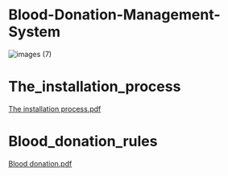 # Blood-Donation-Management-System

![images (7)](https://user-images.githubusercontent.com/117474007/205677853-e2cab8b8-2f03-4fd5-82f9-4212754c1404.jpeg)
# The_installation_process
[The installation process.pdf](https://github.com/Eng-Omar-Hussein/Blood-Donation-Management-System/files/10237783/The.installation.process.pdf)
# Blood_donation_rules 
[Blood donation.pdf](https://github.com/Eng-Omar-Hussein/Blood-Donation-Management-System/files/10273156/Blood.donation.pdf)
